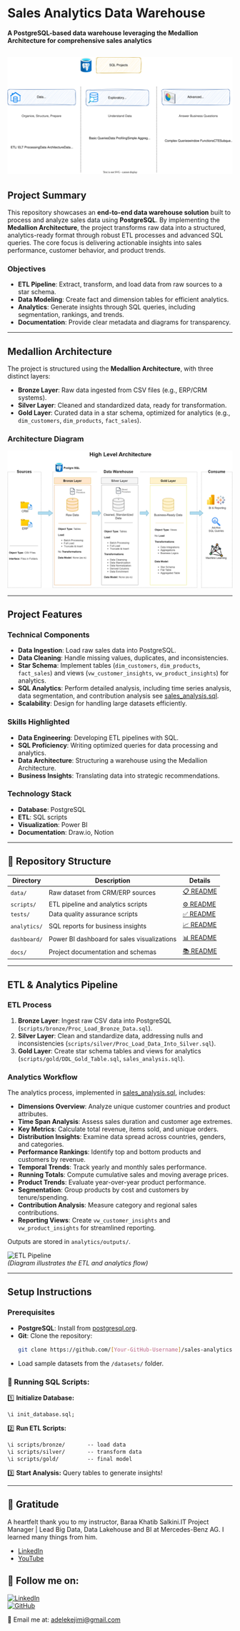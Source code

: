 # Sales Analytics Data Warehouse

**A PostgreSQL-based data warehouse leveraging the Medallion Architecture for comprehensive sales analytics**

![image](https://github.com/jimi121/Data-Warehouse-Projects/blob/main/Sales%20Analytics%20Data%20Warehouse/doc/SQL_Projects.svg)
---

## Project Summary

This repository showcases an **end-to-end data warehouse solution** built to process and analyze sales data using **PostgreSQL**. By implementing the **Medallion Architecture**, the project transforms raw data into a structured, analytics-ready format through robust ETL processes and advanced SQL queries. The core focus is delivering actionable insights into sales performance, customer behavior, and product trends.

### Objectives
- **ETL Pipeline**: Extract, transform, and load data from raw sources to a star schema.
- **Data Modeling**: Create fact and dimension tables for efficient analytics.
- **Analytics**: Generate insights through SQL queries, including segmentation, rankings, and trends.
- **Documentation**: Provide clear metadata and diagrams for transparency.

---

## Medallion Architecture

The project is structured using the **Medallion Architecture**, with three distinct layers:

- **Bronze Layer**: Raw data ingested from CSV files (e.g., ERP/CRM systems).
- **Silver Layer**: Cleaned and standardized data, ready for transformation.
- **Gold Layer**: Curated data in a star schema, optimized for analytics (e.g., `dim_customers`, `dim_products`, `fact_sales`).

### Architecture Diagram
![Medallion Flow](https://github.com/jimi121/Data-Warehouse-Projects/blob/main/Sales%20Analytics%20Data%20Warehouse/doc/Data_Architecture.png)  

---

## Project Features

### Technical Components
- **Data Ingestion**: Load raw sales data into PostgreSQL.
- **Data Cleaning**: Handle missing values, duplicates, and inconsistencies.
- **Star Schema**: Implement tables (`dim_customers`, `dim_products`, `fact_sales`) and views (`vw_customer_insights`, `vw_product_insights`) for analytics.
- **SQL Analytics**: Perform detailed analysis, including time series analysis, data segmentation, and contribution analysis see [sales_analysis.sql](analytics_report/sales_analysis.sql).
- **Scalability**: Design for handling large datasets efficiently.

### Skills Highlighted
- **Data Engineering**: Developing ETL pipelines with SQL.
- **SQL Proficiency**: Writing optimized queries for data processing and analytics.
- **Data Architecture**: Structuring a warehouse using the Medallion Architecture.
- **Business Insights**: Translating data into strategic recommendations.

### Technology Stack
- **Database**: PostgreSQL
- **ETL**: SQL scripts
- **Visualization**: Power BI
- **Documentation**: Draw.io, Notion
---

## 📂 Repository Structure

| Directory       | Description                                      | Details                     |
|-----------------|--------------------------------------------------|-----------------------------|
| `data/`         | Raw dataset from CRM/ERP sources                | [📋 README](data/README.md) |
| `scripts/`      | ETL pipeline and analytics scripts              | [⚙️ README](scripts/README.md) |
| `tests/`        | Data quality assurance scripts                  | [✅ README](tests/README.md) |
| `analytics/`    | SQL reports for business insights               | [📈 README](analytics/README.md) |
| `dashboard/`    | Power BI dashboard for sales visualizations     | [📊 README](dashboard/README.md) |
| `docs/`         | Project documentation and schemas               | [📚 README](docs/README.md) |

---
## ETL & Analytics Pipeline

### ETL Process
1. **Bronze Layer**: Ingest raw CSV data into PostgreSQL (`scripts/bronze/Proc_Load_Bronze_Data.sql`).
2. **Silver Layer**: Clean and standardize data, addressing nulls and inconsistencies (`scripts/silver/Proc_Load_Data_Into_Silver.sql`).
3. **Gold Layer**: Create star schema tables and views for analytics (`scripts/gold/DDL_Gold_Table.sql`, `sales_analysis.sql`).

### Analytics Workflow
The analytics process, implemented in [sales_analysis.sql](analytics_report/sales_analysis.sql), includes:
- **Dimensions Overview**: Analyze unique customer countries and product attributes.
- **Time Span Analysis**: Assess sales duration and customer age extremes.
- **Key Metrics**: Calculate total revenue, items sold, and unique orders.
- **Distribution Insights**: Examine data spread across countries, genders, and categories.
- **Performance Rankings**: Identify top and bottom products and customers by revenue.
- **Temporal Trends**: Track yearly and monthly sales performance.
- **Running Totals**: Compute cumulative sales and moving average prices.
- **Product Trends**: Evaluate year-over-year product performance.
- **Segmentation**: Group products by cost and customers by tenure/spending.
- **Contribution Analysis**: Measure category and regional sales contributions.
- **Reporting Views**: Create `vw_customer_insights` and `vw_product_insights` for streamlined reporting.

Outputs are stored in `analytics/outputs/`.

![ETL Pipeline](docs/diagrams/etl_pipeline.png)  
*(Diagram illustrates the ETL and analytics flow)*

---

## Setup Instructions

### Prerequisites
- **PostgreSQL**: Install from [postgresql.org](https://www.postgresql.org/download/).
- **Git**: Clone the repository:
  ```bash
  git clone https://github.com/[Your-GitHub-Username]/sales-analytics-warehouse.git

- Load sample datasets from the `/datasets/` folder.  

### **🔹 Running SQL Scripts:**  
1️⃣ **Initialize Database:**  
   ```
   \i init_database.sql;
   ```
2️⃣ **Run ETL Scripts:**  
   ```
   \i scripts/bronze/       -- load data
   \i scripts/silver/       -- transform data
   \i scripts/gold/         -- final model
   ```
3️⃣ **Start Analysis:** Query tables to generate insights!  

---


## 🙏 Gratitude
A heartfelt thank you to my instructor, Baraa Khatib Salkini.IT Project Manager | Lead Big Data, Data Lakehouse and BI at Mercedes-Benz AG. I learned many things from him.
*   [LinkedIn](https://www.linkedin.com/in/baraa-khatib-salkini-845b1b55/)
*   [YouTube](https://www.youtube.com/@DataWithBaraa) 



## 📌 **Follow me on:**  
[![LinkedIn](https://img.shields.io/badge/LinkedIn-Connect-blue?logo=linkedin)](https://www.linkedin.com/in/rudra-prasad-bhuyan-44a388235)  
[![GitHub](https://img.shields.io/badge/GitHub-Follow-black?logo=github)](https://github.com/Rudra-G-23)   

📧 Email me at: [adelekejimi@gmail.com](mailto:adelekejimi@gmail.com)  
